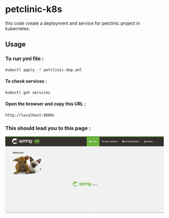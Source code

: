 # petclinic-k8s

this code create a deployment and service for petclinic project in kubernetes.


## Usage

### To run yml file :
```bash
kubectl apply -f petclinic-dep.yml 

```

#### To check services :

```bash
kubectl get services 

```

#### Open the browser and copy this URL :

```bash
http://localhost:8080/

```

### This should lead you to this page :

![image](https://github.com/remaegbaria/petclinic-k8s/blob/main/petclinic.png)

